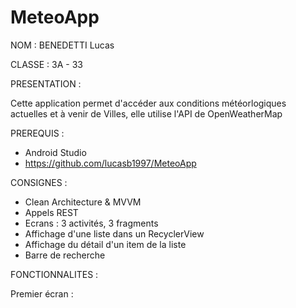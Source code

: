 # MeteoApp

NOM : 
BENEDETTI Lucas


CLASSE :
3A - 33


PRESENTATION :
  
Cette application permet d'accéder aux conditions météorlogiques actuelles et à venir de Villes, elle utilise l'API de OpenWeatherMap


PREREQUIS :
- Android Studio
- https://github.com/lucasb1997/MeteoApp


CONSIGNES :

- Clean Architecture & MVVM
- Appels REST
- Ecrans : 3 activités, 3 fragments
- Affichage d'une liste dans un RecyclerView
- Affichage du détail d'un item de la liste
- Barre de recherche


FONCTIONNALITES :

Premier écran :
